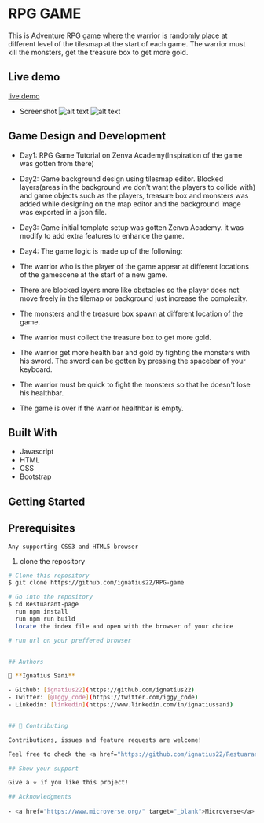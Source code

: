 # RPG GAME

This is Adventure RPG game where the warrior is randomly place at different level of the tilesmap at the start of each game. The warrior must kill the monsters, get the treasure box to get more gold.

## Live demo

[live demo](https://adoring-swirles-ca3ccf.netlify.app/)

- Screenshot
![alt text](home.png)
![alt text](menu.png)


## Game Design and Development

*    Day1: RPG Game Tutorial on Zenva Academy(Inspiration of the game was gotten from there)

*	Day2: Game background design using tilesmap editor. Blocked layers(areas in the background we don't want the players 
    to collide with) and game objects such as the players, treasure box and monsters was added while designing on the map editor and the background image was exported in a json file.

*	 Day3: Game initial template setup was gotten Zenva Academy. it was modify to add extra features to enhance the game.

*	 Day4: The game logic is made up of the following:

*	 The warrior who is the player of the game appear at different locations of the gamescene at the start of a new game.
*	 There are blocked layers more like obstacles so the player does not move freely in the tilemap or background just increase the complexity.


*	 The monsters and the treasure box spawn at different location of the game.
*	 The warrior must collect the treasure box to get more gold.
*	 The warrior get more health bar and gold by fighting the monsters with his sword. The sword can be gotten by pressing the spacebar of your keyboard.
*	 The warrior must be quick to fight the monsters so that he doesn't lose his healthbar.
*	 The game is over if the warrior healthbar is empty.



## Built With

- Javascript
- HTML
- CSS
- Bootstrap


## Getting Started 

## Prerequisites

    Any supporting CSS3 and HTML5 browser



1. clone the repository

```bash
# Clone this repository
$ git clone https://github.com/ignatius22/RPG-game

# Go into the repository
$ cd Restuarant-page
  run npm install
  run npm run build
  locate the index file and open with the browser of your choice

# run url on your preffered browser


## Authors

👤 **Ignatius Sani**

- Github: [ignatius22](https://github.com/ignatius22)
- Twitter: [@Iggy_code](https://twitter.com/iggy_code)
- Linkedin: [linkedin](https://www.linkedin.com/in/ignatiussani)


## 🤝 Contributing

Contributions, issues and feature requests are welcome!

Feel free to check the <a href="https://github.com/ignatius22/Restuarant-page/issues" target="_blank">issues page</a>.

## Show your support

Give a ⭐️ if you like this project!

## Acknowledgments
 
- <a href="https://www.microverse.org/" target="_blank">Microverse</a>